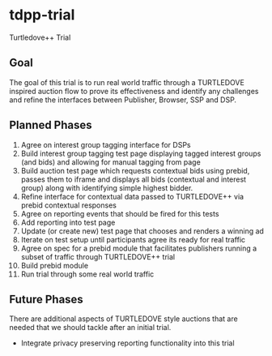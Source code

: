 # tdpp-trial
Turtledove++ Trial

## Goal

The goal of this trial is to run real world traffic through a TURTLEDOVE inspired auction flow to prove its effectiveness and identify any challenges and refine the interfaces between Publisher, Browser, SSP and DSP.

## Planned Phases

1. Agree on interest group tagging interface for DSPs
2. Build interest group tagging test page displaying tagged interest groups (and bids) and allowing for manual tagging from page
3. Build auction test page which requests contextual bids using prebid, passes them to iframe and displays all bids (contextual and interest group) along with identifying simple highest bidder.
4. Refine interface for contextual data passed to TURTLEDOVE++ via prebid contextual responses
5. Agree on reporting events that should be fired for this tests
6. Add reporting into test page
7. Update (or create new) test page that chooses and renders a winning ad
8. Iterate on test setup until participants agree its ready for real traffic
9. Agree on spec for a prebid module that facilitates publishers running a subset of traffic through TURTLEDOVE++ trial
10. Build prebid module
11. Run trial through some real world traffic

## Future Phases

There are additional aspects of TURTLEDOVE style auctions that are needed that we should tackle after an initial trial.

* Integrate privacy preserving reporting functionality into this trial
